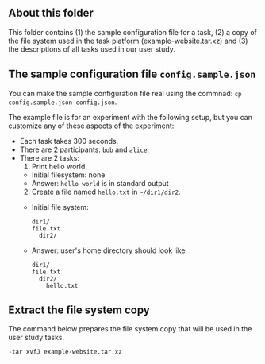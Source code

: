 ## About this folder

This folder contains (1) the sample configuration file for a task, (2) a copy of the file system used in the task platform (example-website.tar.xz) and (3) the descriptions of all tasks used in our user study.

## The sample configuration file `config.sample.json`

You can make the sample configuration file real using the commnad: `cp config.sample.json config.json`.

The example file is for an experiment with the following setup,
but you can customize any of these aspects of the experiment:

* Each task takes 300 seconds.
* There are 2 participants: `bob` and `alice`.
* There are 2 tasks:
  1. Print hello world.
    * Initial filesystem: none
    * Answer: `hello world` is in standard output
  2. Create a file named `hello.txt` in `~/dir1/dir2`.
    * Initial file system:

       ```
       dir1/
       file.txt
         dir2/
       ```

    * Answer: user's home directory should look like

       ```
       dir1/
       file.txt
         dir2/
           hello.txt
       ```

## Extract the file system copy

The command below prepares the file system copy that will be used in the user study tasks.

```
-tar xvfJ example-website.tar.xz
```
